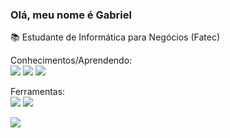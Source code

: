### Olá, meu nome é Gabriel

📚 Estudante de Informática para Negócios (Fatec)


Conhecimentos/Aprendendo: 
<br>
<img src="https://img.shields.io/badge/CSS3-1572B6?style=for-the-badge&logo=css3&logoColor=white">
<img src="https://img.shields.io/badge/HTML5-E34F26?style=for-the-badge&logo=html5&logoColor=white">
<img src="https://img.shields.io/badge/JavaScript-323330?style=for-the-badge&logo=javascript&logoColor=F7DF1E">


Ferramentas:
<br>
<img src="https://img.shields.io/badge/VSCode-0078D4?style=for-the-badge&logo=visual%20studio%20code&logoColor=white">
<img src="https://img.shields.io/badge/Figma-F24E1E?style=for-the-badge&logo=figma&logoColor=white">


<a href="https://www.linkedin.com/in/gabrielbarrossilva/"><img src="https://img.shields.io/badge/LinkedIn-0077B5?style=for-the-badge&logo=linkedin&logoColor=white"></a>
